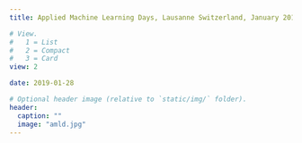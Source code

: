 ```yaml
---
title: Applied Machine Learning Days, Lausanne Switzerland, January 2019

# View.
#   1 = List
#   2 = Compact
#   3 = Card
view: 2

date: 2019-01-28

# Optional header image (relative to `static/img/` folder).
header:
  caption: ""
  image: "amld.jpg"
---
```


